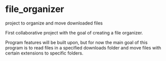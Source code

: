 # file_organizer
project to organize and move downloaded files

First collaborative project with the goal of creating a file organizer.

Program features will be built upon, but for now the main goal of this program is to read files in a specified downloads
folder and move files with certain extensions to specific folders.

